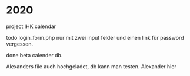 # 2020
project IHK
calendar

todo
login_form.php nur mit zwei input felder und einen link für password vergessen.

done
beta calender db.

 Alexanders file auch hochgeladet, db kann man testen.
Alexander hier
